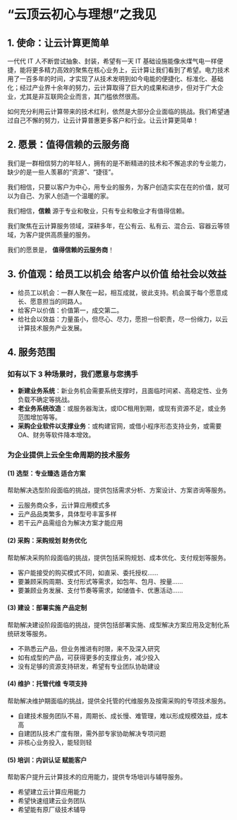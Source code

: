 # “云顶云初心与理想”之我见

## 1. 使命：**让云计算更简单**

一代代 IT 人不断尝试抽象、封装，希望有一天 IT 基础设施能像水煤气电一样便捷，能将更多精力高效的聚焦在核心业务上，云计算让我们看到了希望。电力技术用了一百多年的时间，才实现了从技术发明到如今电能的便捷化、标准化、基础化；经过产业界十余年的努力，云计算取得了巨大的成果和进步，但对于广大企业，尤其是非互联网企业而言，其门槛依然很高。

如何充分利用云计算带来的技术红利，依然是大部分企业面临的挑战。我们希望通过自己不懈的努力，让云计算普惠更多客户和行业。让云计算更简单！

## 2. 愿景：**值得信赖的云服务商**

我们是一群相信努力的年轻人，拥有的是不断精进的技术和不懈追求的专业能力，缺少的是一些人羡慕的“资源”、“捷径”。

我们相信，只要以客户为中心，用专业的服务，为客户创造实实在在的价值，就可以为自己、为家人创造一个温暖的家。

我们相信，**信赖** 源于专业和敬业，只有专业和敬业才有值得信赖。

我们聚焦在云计算服务领域，深耕多年，在公有云、私有云、混合云、容器云等领域，为客户提供高质量的服务。

我们的愿景是， **值得信赖的云服务商**！

## 3. 价值观：**给员工以机会 给客户以价值 给社会以效益**

* 给员工以机会：一群人聚在一起，相互成就，彼此支持。机会属于每个愿意成长、愿意担当的同路人。
* 给客户以价值：价值第一，成交第二。
* 给社会以效益：力量虽小，但尽心、尽力，愿担一份职责，尽一份绵力，以云计算技术服务产业发展。

## 4. 服务范围

### 如有以下 3 种场景时，我们愿意与您携手

* **新建业务系统**：新业务机会需要系统支撑时，且面临时间紧、高稳定性、业务负载不确定等挑战。
* **老业务系统改造**：或服务器淘汰，或IDC租用到期，或现有资源不足，或业务范围增加等等。
* **采购企业软件以支撑业务**：或构建官网，或借小程序形态支持业务，或需要 OA、财务等软件降本增效。

### 为企业提供上云全生命周期的技术服务

#### (1) 选型：专业臻选 适合方案

帮助解决选型阶段面临的挑战，提供包括需求分析、方案设计、方案咨询等服务。

* 云服务商众多，云计算应用模式多
* 云产品品类繁多，具体型号丰富多样
* 若干云产品需组合为解决方案才能应用

#### (2) 采购：采购规划 财务优化

帮助解决采购阶段面临的挑战，提供包括采购规划、成本优化、支付规划等服务。

* 客户能接受的购买模式不同，如直采、委托授权……
* 要兼顾采购周期、支付形式等需求，如包年、包月、按量……
* 要兼顾业务发展、支付节奏等需求，如储值卡、优惠活动……

#### (3) 建设：部署实施 产品定制

帮助解决建设阶段面临的挑战，提供包括部署实施、成型解决方案应用及定制化系统研发等服务。

* 不熟悉云产品，但业务推进有时限，来不及深入研究
* 如有成型的产品，可获得更多的支撑业务，减少投入
* 没有足够的资源支持研发，希望有专业团队协助建设

#### (4) 维护：托管代维 专项支持

帮助解决维护期面临的挑战，提供全托管的代维服务及按需采购的专项技术服务。

* 自建技术服务团队不易，周期长、成长慢、难管理，难以形成规模效益，成本高
* 自建团队技术广度有限，需外部专家协助解决专项问题
* 非核心业务投入，能轻则轻

#### (5) 培训：内训认证 赋能客户

帮助客户提升云计算技术的应用能力，提供专场培训与辅导服务。

* 希望建立云计算应用能力
* 希望快速组建云业务团队
* 希望能有原厂级技术辅导